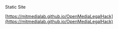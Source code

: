 Static Site

[https://mitmedialab.github.io/OpenMediaLegalHack](https://mitmedialab.github.io/OpenMediaLegalHack)
